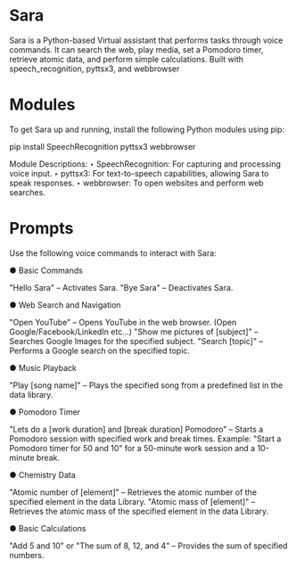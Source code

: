 # Sara

Sara is a Python-based Virtual assistant that performs tasks through voice commands. It can search the web, play media, set a Pomodoro timer, retrieve atomic data, and perform simple calculations. Built with speech_recognition, pyttsx3, and webbrowser

# Modules

To get Sara up and running, install the following Python modules using pip:

pip install SpeechRecognition pyttsx3 webbrowser

Module Descriptions:
‣ SpeechRecognition: For capturing and processing voice input.
‣ pyttsx3: For text-to-speech capabilities, allowing Sara to speak responses.
‣ webbrowser: To open websites and perform web searches.

# Prompts

Use the following voice commands to interact with Sara:

● Basic Commands

"Hello Sara" – Activates Sara.
"Bye Sara"  – Deactivates Sara.

● Web Search and Navigation

"Open YouTube" – Opens YouTube in the web browser. (Open Google/Facebook/LinkedIn etc...)
"Show me pictures of [subject]" – Searches Google Images for the specified subject.
"Search [topic]" – Performs a Google search on the specified topic.

● Music Playback

"Play [song name]" – Plays the specified song from a predefined list in the data library.

● Pomodoro Timer

"Lets do a [work duration] and [break duration] Pomodoro" – Starts a Pomodoro session with specified work and break times.
Example: "Start a Pomodoro timer for 50 and 10" for a 50-minute work session and a 10-minute break.

● Chemistry Data

"Atomic number of [element]" – Retrieves the atomic number of the specified element in the data Library.
"Atomic mass of [element]" – Retrieves the atomic mass of the specified element in the data Library.

● Basic Calculations

"Add 5 and 10" or "The sum of 8, 12, and 4" – Provides the sum of specified numbers.

